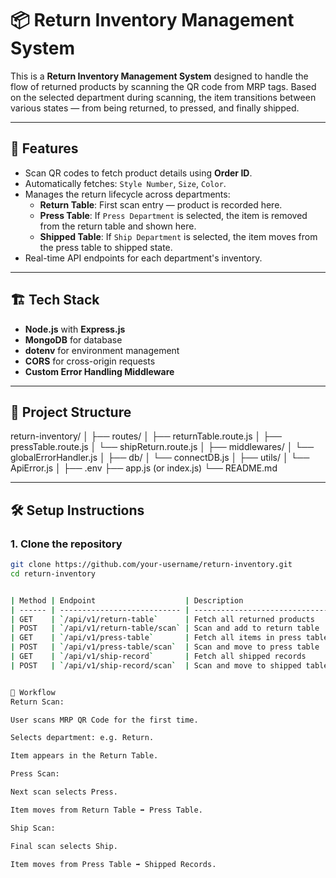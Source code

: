# 📦 Return Inventory Management System

This is a **Return Inventory Management System** designed to handle the flow of returned products by scanning the QR code from MRP tags. Based on the selected department during scanning, the item transitions between various states — from being returned, to pressed, and finally shipped.

---

## 🚀 Features

- Scan QR codes to fetch product details using **Order ID**.
- Automatically fetches: `Style Number`, `Size`, `Color`.
- Manages the return lifecycle across departments:
  - **Return Table**: First scan entry — product is recorded here.
  - **Press Table**: If `Press Department` is selected, the item is removed from the return table and shown here.
  - **Shipped Table**: If `Ship Department` is selected, the item moves from the press table to shipped state.
- Real-time API endpoints for each department's inventory.

---

## 🏗️ Tech Stack

- **Node.js** with **Express.js**
- **MongoDB** for database
- **dotenv** for environment management
- **CORS** for cross-origin requests
- **Custom Error Handling Middleware**

---

## 🧩 Project Structure
return-inventory/
│
├── routes/
│ ├── returnTable.route.js
│ ├── pressTable.route.js
│ └── shipReturn.route.js
│
├── middlewares/
│ └── globalErrorHandler.js
│
├── db/
│ └── connectDB.js
│
├── utils/
│ └── ApiError.js
│
├── .env
├── app.js (or index.js)
└── README.md



---

## 🛠️ Setup Instructions

### 1. Clone the repository

```bash
git clone https://github.com/your-username/return-inventory.git
cd return-inventory


| Method | Endpoint                    | Description                    |
| ------ | --------------------------- | ------------------------------ |
| GET    | `/api/v1/return-table`      | Fetch all returned products    |
| POST   | `/api/v1/return-table/scan` | Scan and add to return table   |
| GET    | `/api/v1/press-table`       | Fetch all items in press table |
| POST   | `/api/v1/press-table/scan`  | Scan and move to press table   |
| GET    | `/api/v1/ship-record`       | Fetch all shipped records      |
| POST   | `/api/v1/ship-record/scan`  | Scan and move to shipped table |


🔁 Workflow
Return Scan:

User scans MRP QR Code for the first time.

Selects department: e.g. Return.

Item appears in the Return Table.

Press Scan:

Next scan selects Press.

Item moves from Return Table ➡️ Press Table.

Ship Scan:

Final scan selects Ship.

Item moves from Press Table ➡️ Shipped Records.

